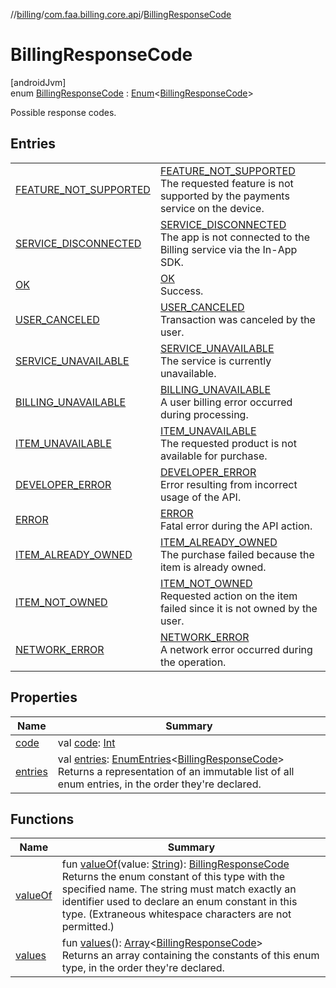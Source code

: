 //[billing](../../../index.md)/[com.faa.billing.core.api](../index.md)/[BillingResponseCode](index.md)

# BillingResponseCode

[androidJvm]\
enum [BillingResponseCode](index.md) : [Enum](https://kotlinlang.org/api/latest/jvm/stdlib/kotlin/-enum/index.html)&lt;[BillingResponseCode](index.md)&gt; 

Possible response codes.

## Entries

| | |
|---|---|
| [FEATURE_NOT_SUPPORTED](-f-e-a-t-u-r-e_-n-o-t_-s-u-p-p-o-r-t-e-d/index.md) | [FEATURE_NOT_SUPPORTED](-f-e-a-t-u-r-e_-n-o-t_-s-u-p-p-o-r-t-e-d/index.md)<br>The requested feature is not supported by the payments service on the device. |
| [SERVICE_DISCONNECTED](-s-e-r-v-i-c-e_-d-i-s-c-o-n-n-e-c-t-e-d/index.md) | [SERVICE_DISCONNECTED](-s-e-r-v-i-c-e_-d-i-s-c-o-n-n-e-c-t-e-d/index.md)<br>The app is not connected to the Billing service via the In-App SDK. |
| [OK](-o-k/index.md) | [OK](-o-k/index.md)<br>Success. |
| [USER_CANCELED](-u-s-e-r_-c-a-n-c-e-l-e-d/index.md) | [USER_CANCELED](-u-s-e-r_-c-a-n-c-e-l-e-d/index.md)<br>Transaction was canceled by the user. |
| [SERVICE_UNAVAILABLE](-s-e-r-v-i-c-e_-u-n-a-v-a-i-l-a-b-l-e/index.md) | [SERVICE_UNAVAILABLE](-s-e-r-v-i-c-e_-u-n-a-v-a-i-l-a-b-l-e/index.md)<br>The service is currently unavailable. |
| [BILLING_UNAVAILABLE](-b-i-l-l-i-n-g_-u-n-a-v-a-i-l-a-b-l-e/index.md) | [BILLING_UNAVAILABLE](-b-i-l-l-i-n-g_-u-n-a-v-a-i-l-a-b-l-e/index.md)<br>A user billing error occurred during processing. |
| [ITEM_UNAVAILABLE](-i-t-e-m_-u-n-a-v-a-i-l-a-b-l-e/index.md) | [ITEM_UNAVAILABLE](-i-t-e-m_-u-n-a-v-a-i-l-a-b-l-e/index.md)<br>The requested product is not available for purchase. |
| [DEVELOPER_ERROR](-d-e-v-e-l-o-p-e-r_-e-r-r-o-r/index.md) | [DEVELOPER_ERROR](-d-e-v-e-l-o-p-e-r_-e-r-r-o-r/index.md)<br>Error resulting from incorrect usage of the API. |
| [ERROR](-e-r-r-o-r/index.md) | [ERROR](-e-r-r-o-r/index.md)<br>Fatal error during the API action. |
| [ITEM_ALREADY_OWNED](-i-t-e-m_-a-l-r-e-a-d-y_-o-w-n-e-d/index.md) | [ITEM_ALREADY_OWNED](-i-t-e-m_-a-l-r-e-a-d-y_-o-w-n-e-d/index.md)<br>The purchase failed because the item is already owned. |
| [ITEM_NOT_OWNED](-i-t-e-m_-n-o-t_-o-w-n-e-d/index.md) | [ITEM_NOT_OWNED](-i-t-e-m_-n-o-t_-o-w-n-e-d/index.md)<br>Requested action on the item failed since it is not owned by the user. |
| [NETWORK_ERROR](-n-e-t-w-o-r-k_-e-r-r-o-r/index.md) | [NETWORK_ERROR](-n-e-t-w-o-r-k_-e-r-r-o-r/index.md)<br>A network error occurred during the operation. |

## Properties

| Name | Summary |
|---|---|
| [code](code.md) | val [code](code.md): [Int](https://kotlinlang.org/api/latest/jvm/stdlib/kotlin/-int/index.html) |
| [entries](entries.md) | val [entries](entries.md): [EnumEntries](https://kotlinlang.org/api/latest/jvm/stdlib/kotlin.enums/-enum-entries/index.html)&lt;[BillingResponseCode](index.md)&gt;<br>Returns a representation of an immutable list of all enum entries, in the order they're declared. |

## Functions

| Name | Summary |
|---|---|
| [valueOf](value-of.md) | fun [valueOf](value-of.md)(value: [String](https://kotlinlang.org/api/latest/jvm/stdlib/kotlin/-string/index.html)): [BillingResponseCode](index.md)<br>Returns the enum constant of this type with the specified name. The string must match exactly an identifier used to declare an enum constant in this type. (Extraneous whitespace characters are not permitted.) |
| [values](values.md) | fun [values](values.md)(): [Array](https://kotlinlang.org/api/latest/jvm/stdlib/kotlin/-array/index.html)&lt;[BillingResponseCode](index.md)&gt;<br>Returns an array containing the constants of this enum type, in the order they're declared. |
